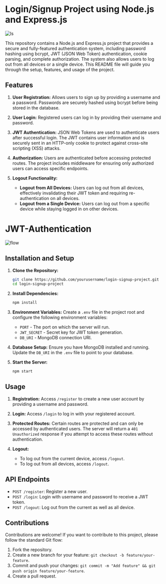 # Login/Signup Project using Node.js and Express.js

![ls](https://github.com/prajwalmandlik2004/JWT-Authentication/assets/99119449/dc8dbd97-ef46-4e61-b472-cd3187a02279)

This repository contains a Node.js and Express.js project that provides a secure and fully-featured authentication system, including password hashing using bcrypt, JWT (JSON Web Token) authentication, cookie parsing, and complete authorization. The system also allows users to log out from all devices or a single device. This README file will guide you through the setup, features, and usage of the project.

## Features

1. **User Registration:** Allows users to sign up by providing a username and a password. Passwords are securely hashed using bcrypt before being stored in the database.

2. **User Login:** Registered users can log in by providing their username and password.

3. **JWT Authentication:** JSON Web Tokens are used to authenticate users after successful login. The JWT contains user information and is securely sent in an HTTP-only cookie to protect against cross-site scripting (XSS) attacks.

4. **Authorization:** Users are authenticated before accessing protected routes. The project includes middleware for ensuring only authorized users can access specific endpoints.

5. **Logout Functionality:**
   - **Logout from All Devices:** Users can log out from all devices, effectively invalidating their JWT token and requiring re-authentication on all devices.
   - **Logout from a Single Device:** Users can log out from a specific device while staying logged in on other devices.
  
# JWT-Authentication

![flow](https://github.com/prajwalmandlik2004/JWT-Authentication/assets/99119449/88aad617-8858-4fbc-8bd7-af4e99c3aaeb)

## Installation and Setup

1. **Clone the Repository:**
   ```bash
   git clone https://github.com/yourusername/login-signup-project.git
   cd login-signup-project
   ```

2. **Install Dependencies:**
   ```bash
   npm install
   ```

3. **Environment Variables:**
   Create a `.env` file in the project root and configure the following environment variables:
   - `PORT` - The port on which the server will run.
   - `JWT_SECRET` - Secret key for JWT token generation.
   - `DB_URI` - MongoDB connection URI.

4. **Database Setup:**
   Ensure you have MongoDB installed and running. Update the `DB_URI` in the `.env` file to point to your database.

5. **Start the Server:**
   ```bash
   npm start
   ```

## Usage

1. **Registration:** Access `/register` to create a new user account by providing a username and password.

2. **Login:** Access `/login` to log in with your registered account.

3. **Protected Routes:** Certain routes are protected and can only be accessed by authenticated users. The server will return a `401 Unauthorized` response if you attempt to access these routes without authentication.

4. **Logout:**
   - To log out from the current device, access `/logout`.
   - To log out from all devices, access `/logout`.

## API Endpoints

- `POST /register`: Register a new user.
- `POST /login`: Login with username and password to receive a JWT token.
- `POST /logout`: Log out from the current as well as all device.

## Contributions

Contributions are welcome! If you want to contribute to this project, please follow the standard Git flow:

1. Fork the repository.
2. Create a new branch for your feature: `git checkout -b feature/your-feature`.
3. Commit and push your changes: `git commit -m "Add feature" && git push origin feature/your-feature`.
4. Create a pull request.

